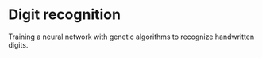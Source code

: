 # Digit recognition
Training a neural network with genetic algorithms to recognize handwritten 
digits.
